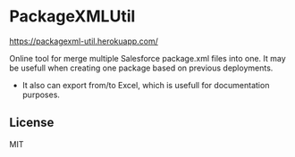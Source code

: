 # PackageXMLUtil
https://packagexml-util.herokuapp.com/

Online tool for merge multiple Salesforce package.xml files into one. It may be usefull when creating one package based on previous deployments.

- It also can export from/to Excel, which is usefull for documentation purposes.

## License
MIT

